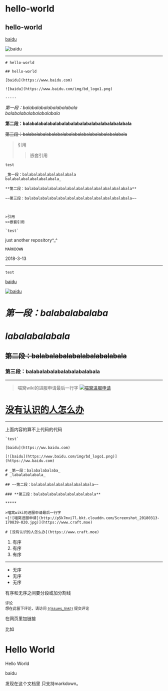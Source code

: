 # hello-world

## hello-world

[baidu](https://www.baidu.com)

![baidu](https://www.baidu.com/img/bd_logo1.png)

-----

    # hello-world
    
    ## hello-world
    
    [baidu](https://www.baidu.com)
    
    ![baidu](https://www.baidu.com/img/bd_logo1.png)
    
    -----

_第一段：balabalabalabalabalabala  
balabalabalabalabalabala_

**第二段：balabalabalabalabalabalabalabalabalabalabalabala**

~~第三段：balabalabalabalabalabalabalabalabalabalabalabala~~



>引用
>>嵌套引用

`test`


    _第一段：balabalabalabalabalabala  
    balabalabalabalabalabala_

    **第二段：balabalabalabalabalabalabalabalabalabalabalabala**

    ~~第三段：balabalabalabalabalabalabalabalabalabalabalabala~~



    >引用
    >>嵌套引用

    `test`






just another repository^_^

`MARKDOWN`

2018-3-13

-------

`test`

[baidu](https://ww.baidu.com)

[![baidu](https://www.baidu.com/img/bd_logo1.png)](https://ww.baidu.com)

# _第一段：balabalabalaba_  
# _labalabalabala_

## ~~第二段：balabalabalabalabalabalabala~~

### **第三段：balabalabalabalabalabalabala**

*****

>喵窝wiki的进服申请最后一行字
>[![喵窝进服申请](http://p5k7mvi7l.bkt.clouddn.com/Screenshot_20180313-170839-020.jpg)](https://www.craft.moe)

# [没有认识的人怎么办](https://www.craft.moe)

*****

上面内容的算不上代码的代码

    `test`
    
    [baidu](https://ww.baidu.com)
    
    [![baidu](https://www.baidu.com/img/bd_logo1.png)](https://ww.baidu.com)
    
    # _第一段：balabalabalaba_  
    # _labalabalabala_
    
    ## ~~第二段：balabalabalabalabalabalabala~~
    
    ### **第三段：balabalabalabalabalabalabala**
    
    *****
    
    >喵窝wiki的进服申请最后一行字
    >[![喵窝进服申请](http://p5k7mvi7l.bkt.clouddn.com/Screenshot_20180313-170839-020.jpg)](https://www.craft.moe)
    
    # [没有认识的人怎么办](https://www.craft.moe)
    

1. 有序
2. 有序
3. 有序

***

+ 无序
+ 无序
+ 无序

有序和无序之间要分段或加分割线

<style>
.gc-comments {font-size: 12px;}
</style>
<script src="http://nimojs.github.io/github-comments/gc.js"></script>
<div class="gc-comments" data-repos="nimojs/github-comments" data-issues="1" >
    <div class="gc-comments-title">
        评论
    </div>
    <div class="gc-comments-info">
        想在此留下评论，请访问 <a href="{{issues_link}}">{{issues_link}}</a> 提交评论
    </div>
</div>

在网页里加链接

比如
<html>

<body>


<h1>Hello World</h1>


<p>Hello World</p>
<a "https://www.baidu.com">baidu</a>

</body>

</html>



发现在这个文档里 只支持markdown。
